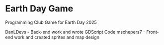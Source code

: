 # Earth Day Game
 Programming Club Game for Earth Day 2025

DanLDevs - Back-end work and wrote GDScript Code
mschepers7 - Front-end work and created sprites and map design
